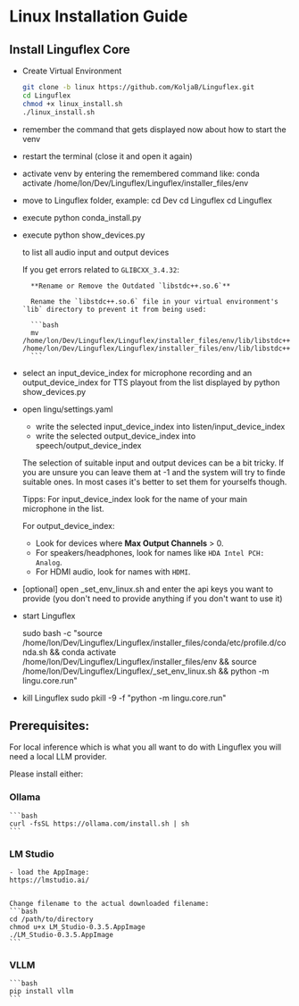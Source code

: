 # Linux Installation Guide

## Install Linguflex Core 

- Create Virtual Environment 
    ```bash
    git clone -b linux https://github.com/KoljaB/Linguflex.git
    cd Linguflex
    chmod +x linux_install.sh
    ./linux_install.sh
    ```

- remember the command that gets displayed now about how to start the venv

- restart the terminal (close it and open it again)

- activate venv by entering the remembered command
  like:
    conda activate /home/lon/Dev/Linguflex/Linguflex/installer_files/env 

- move to Linguflex folder, example:
    cd Dev
    cd Linguflex
    cd Linguflex

- execute
    python conda_install.py

- execute
    python show_devices.py

    to list all audio input and output devices

    If you get errors related to `GLIBCXX_3.4.32`:
    
        **Rename or Remove the Outdated `libstdc++.so.6`**

        Rename the `libstdc++.so.6` file in your virtual environment's `lib` directory to prevent it from being used:

        ```bash
        mv /home/lon/Dev/Linguflex/Linguflex/installer_files/env/lib/libstdc++.so.6 /home/lon/Dev/Linguflex/Linguflex/installer_files/env/lib/libstdc++.so.6.bak
        ```   

- select an input_device_index for microphone recording and an output_device_index for TTS playout from the list displayed by python show_devices.py

- open lingu/settings.yaml

    - write the selected input_device_index into listen/input_device_index
    - write the selected output_device_index into speech/output_device_index

    The selection of suitable input and output devices can be a bit tricky. If you are unsure you can leave them at -1 and the system will try to finde suitable ones. In most cases it's better to set them for yourselfs though.

    Tipps:
    For input_device_index look for the name of your main microphone in the list.

    For output_device_index:
    - Look for devices where **Max Output Channels** > 0.
    - For speakers/headphones, look for names like `HDA Intel PCH: Analog`.
    - For HDMI audio, look for names with `HDMI`.


- [optional] open _set_env_linux.sh and enter the api keys you want to provide (you don't need to provide anything if you don't want to use it)

- start Linguflex

    sudo bash -c "source /home/lon/Dev/Linguflex/Linguflex/installer_files/conda/etc/profile.d/conda.sh && conda activate /home/lon/Dev/Linguflex/Linguflex/installer_files/env && source /home/lon/Dev/Linguflex/Linguflex/_set_env_linux.sh && python -m lingu.core.run"

- kill Linguflex
    sudo pkill -9 -f "python -m lingu.core.run"



## Prerequisites:

For local inference which is what you all want to do with Linguflex you will need a local LLM provider.

Please install either:

### Ollama

    ```bash
    curl -fsSL https://ollama.com/install.sh | sh
    ```

### LM Studio
    - load the AppImage:
    https://lmstudio.ai/


    Change filename to the actual downloaded filename:
    ```bash
    cd /path/to/directory
    chmod u+x LM_Studio-0.3.5.AppImage
    ./LM_Studio-0.3.5.AppImage
    ```

### VLLM

    ```bash
    pip install vllm
    ```
